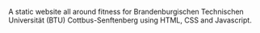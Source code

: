 A static website all around fitness for Brandenburgischen Technischen Universität (BTU) Cottbus-Senftenberg using HTML, CSS and Javascript.
